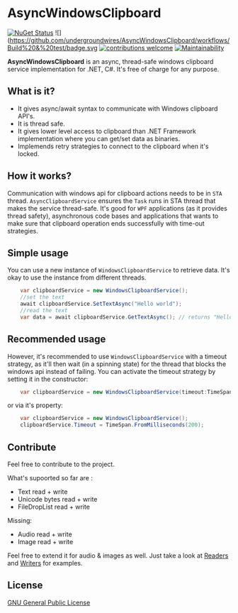 # AsyncWindowsClipboard
[![NuGet Status](https://img.shields.io/nuget/v/AsyncClipboardService.svg?style=flat)](https://nuget.org/packages/AsyncClipboardService/) ![](https://github.com/undergroundwires/AsyncWindowsClipboard/workflows/Build%20&%20test/badge.svg [![contributions welcome](https://img.shields.io/badge/contributions-welcome-brightgreen.svg?style=flat)](https://github.com/dwyl/goodparts/issues) [![Maintainability](https://api.codeclimate.com/v1/badges/22aa4312f0f93e671a73/maintainability)](https://codeclimate.com/github/undergroundwires/AsyncWindowsClipboard/maintainability)

**AsyncWindowsClipboard** is an async, thread-safe windows clipboard service implementation for .NET, C#. It's free of charge for any purpose.

## What is it?
- It gives async/await syntax to communicate with Windows clipboard API's.
- It is thread safe.
- It gives lower level access to clipboard than .NET Framework implementation where you can get/set data as binaries.
- Implemends retry strategies to connect to the clipboard when it's locked.

## How it works?
Communication with windows api for clipboard actions needs to be in `STA` thread. `AsyncClipboardService` ensures the `Task` runs in STA thread that makes the service thread-safe.
It's good for `WPF` applications (as it provides thread safety), asynchronous code bases and applications that wants to make sure that clipboard operation ends successfully with time-out strategies.

## Simple usage
You can use a new instance of `WindowsClipboardService` to retrieve data. It's okay to use the instance from different threads.

```c#
    var clipboardService = new WindowsClipboardService();
    //set the text
    await clipboardService.SetTextAsync("Hello world");
    //read the text
    var data = await clipboardService.GetTextAsync(); // returns "Hello world"
```

## Recommended usage
However, it's recommended to use `WindowsClipboardService` with a timeout strategy, as it'll then wait (in a spinning state) for the thread that blocks the windows api instead of failing. You can activate the timeout strategy by setting it in the constructor:

```c#
    var clipboardService = new WindowsClipboardService(timeout:TimeSpan.FromMilliseconds(200));
```

or via it's property:

```c#
    var clipboardService = new WindowsClipboardService();
    clipboardService.Timeout = TimeSpan.FromMilliseconds(200);
```

## Contribute
Feel free to contribute to the project. 

What's supoorted so far are :
 - Text read + write
 - Unicode bytes read + write
 - FileDropList read + write

Missing:
 - Audio read + write
 - Image read + write
 
Feel free to extend it for audio & images as well. Just take a look at [Readers](./src/AsyncWindowsClipboard/Modifiers/Readers) and [Writers](./src/AsyncWindowsClipboard/Modifiers/Writers) for examples.

## License
[GNU General Public License](./LICENSE)
